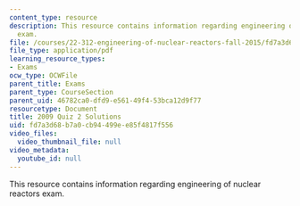 ```yaml
---
content_type: resource
description: This resource contains information regarding engineering of nuclear reactors
  exam.
file: /courses/22-312-engineering-of-nuclear-reactors-fall-2015/fd7a3d68b7a0cb94499ee85f4817f556_MIT22_312F15_quiz2_2009Sol.pdf
file_type: application/pdf
learning_resource_types:
- Exams
ocw_type: OCWFile
parent_title: Exams
parent_type: CourseSection
parent_uid: 46782ca0-dfd9-e561-49f4-53bca12d9f77
resourcetype: Document
title: 2009 Quiz 2 Solutions
uid: fd7a3d68-b7a0-cb94-499e-e85f4817f556
video_files:
  video_thumbnail_file: null
video_metadata:
  youtube_id: null
---
```

This resource contains information regarding engineering of nuclear reactors exam.

